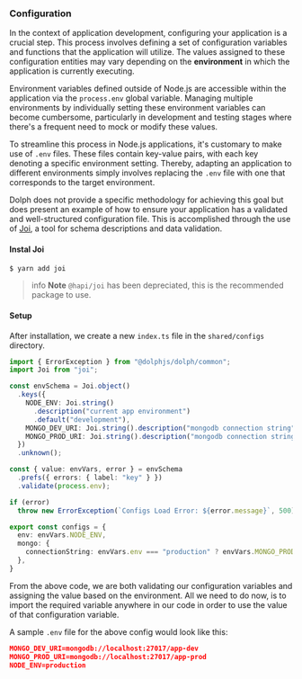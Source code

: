 ### Configuration

In the context of application development, configuring your application is a crucial step. This process involves defining a set of configuration variables and functions that the application will utilize. The values assigned to these configuration entities may vary depending on the **environment** in which the application is currently executing.

Environment variables defined outside of Node.js are accessible within the application via the `process.env` global variable. Managing multiple environments by individually setting these environment variables can become cumbersome, particularly in development and testing stages where there's a frequent need to mock or modify these values.

To streamline this process in Node.js applications, it's customary to make use of `.env` files. These files contain key-value pairs, with each key denoting a specific environment setting. Thereby, adapting an application to different environments simply involves replacing the `.env` file with one that corresponds to the target environment.

Dolph does not provide a specific methodology for achieving this goal but does present an example of how to ensure your application has a validated and well-structured configuration file. This is accomplished through the use of [Joi](https://github.com/hapijs/joi), a tool for schema descriptions and data validation.

#### Instal Joi

```bash
$ yarn add joi 
```

> info **Note** `@hapi/joi` has been depreciated, this is the recommended package to use.

#### Setup

After installation, we create a new `index.ts` file in the `shared/configs` directory.

```typescript
import { ErrorException } from "@dolphjs/dolph/common";
import Joi from "joi";

const envSchema = Joi.object()
  .keys({
    NODE_ENV: Joi.string()
      .description("current app environment")
      .default("development"),
    MONGO_DEV_URI: Joi.string().description("mongodb connection string").required(),
    MONGO_PROD_URI: Joi.string().description("mongodb connection string").required(),
  })
  .unknown();

const { value: envVars, error } = envSchema
  .prefs({ errors: { label: "key" } })
  .validate(process.env);

if (error)
  throw new ErrorException(`Configs Load Error: ${error.message}`, 500);

export const configs = {
  env: envVars.NODE_ENV,
  mongo: {
    connectionString: envVars.env === "production" ? envVars.MONGO_PROD_URI : envVars.MONGO_DEV_URI,
  },
}
```

From the above code, we are both validating our configuration variables and assigning the value based on the environment. All we need to do now, is to import the required variable anywhere in our code in order to use the value of that configuration variable.

A sample `.env` file for the above config would look like this:

```json
MONGO_DEV_URI=mongodb://localhost:27017/app-dev
MONGO_PROD_URI=mongodb://localhost:27017/app-prod
NODE_ENV=production
```